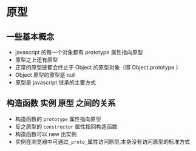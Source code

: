 # 原型

## 一些基本概念

- javascript 的每一个对象都有 prototype 属性指向原型
- 原型之上还有原型
- 正常的原型链都会终止于 Object 的原型对象（即 Object.prototype ）
- Object 原型的原型是 null
- 原型是 javascript 继承的主要方式

## 构造函数 实例 原型 之间的关系

- 构造函数的 `prototype` 属性指向原型
- 反之原型的 `constructor` 属性指回构造函数
- 构造函数可以 new 出实例
- 实例在浏览器中可通过`_proto_`属性访问原型,本身没有访问原型的标准方式
